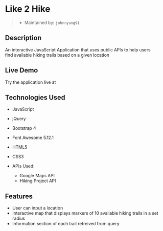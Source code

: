 # Like 2 Hike

> - Maintained by: `johnnyung91`

## Description

An interactive JavaScript Application that uses public APIs to help users find available hiking trails based on a given location

## Live Demo

Try the application live at

## Technologies Used
- JavaScript
- jQuery
- Bootstrap 4
- Font Awesome 5.12.1
- HTML5
- CSS3

- APIs Used:
    - Google Maps API
    - Hiking Project API

## Features
- User can input a location
- Interactive map that displays markers of 10 available hiking trails in a set radius
- Information section of each trail retreived from query
